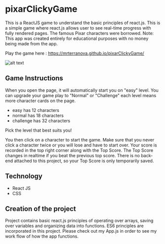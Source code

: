# pixarClickyGame

This is a ReactJS game to understand the basic principles of react.js. This is a simple game where react.js allows user to see real-time progress with fully rendered pages. The famous Pixar characters were borrowed. Note: This app was created entirely for educational purposes with no money being made from the app.

Play the game here : https://mrterranova.github.io/pixarClickyGame/

![alt text](/assets/imgs/layout.png)
## Game Instructions

  When you open the page, it will automatically start you on "easy" level. You can upgrade your game play to "Normal" or "Challenge" each level means more character cards on the page.
  
  - easy has 12 characters
  - normal has 18 characters
  - challenge has 32 characters
  
  Pick the level that best suits you!
  
  You then click on a character to start the game. Make sure that you never click a character twice or you will lose and have to start over. Your score is recorded in the top right corner along with the Top Score. The Top Score changes in realtime if you beat the previous top score. There is no back-end attached to this project, so your Top Score is only temporarily saved. 
  
## Technology 

- React JS
- CSS

## Creation of the project

  Project contains basic react.js principles of operating over arrays, saving over variables and organizing data into functions. ES6 principles are incorporated in this project. Please check out my App.js in order to see my work flow of how the app functions. 
